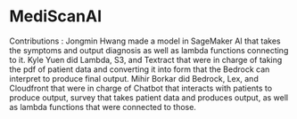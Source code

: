 # MediScanAI

Contributions : Jongmin Hwang made a model in SageMaker AI that takes the symptoms and output diagnosis as well as lambda functions connecting to it.
  Kyle Yuen did Lambda, S3, and Textract that were in charge of taking the pdf of patient data and converting it into form that the Bedrock can interpret to produce final output.
  Mihir Borkar did Bedrock, Lex, and Cloudfront that were in charge of Chatbot that interacts with patients to produce output, survey that takes patient data and produces output, as well as lambda functions that were connected to those.
